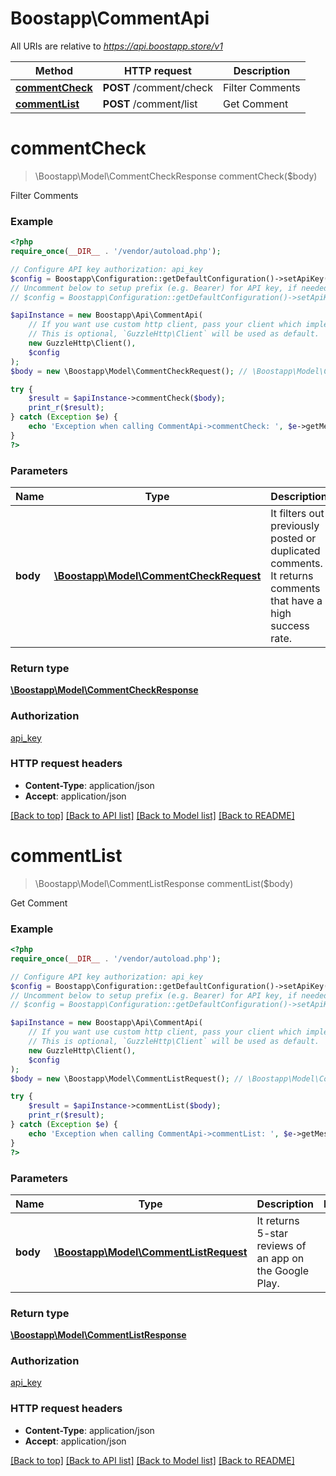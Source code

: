 # Boostapp\CommentApi

All URIs are relative to *https://api.boostapp.store/v1*

Method | HTTP request | Description
------------- | ------------- | -------------
[**commentCheck**](CommentApi.md#commentCheck) | **POST** /comment/check | Filter Comments
[**commentList**](CommentApi.md#commentList) | **POST** /comment/list | Get Comment


# **commentCheck**
> \Boostapp\Model\CommentCheckResponse commentCheck($body)

Filter Comments



### Example
```php
<?php
require_once(__DIR__ . '/vendor/autoload.php');

// Configure API key authorization: api_key
$config = Boostapp\Configuration::getDefaultConfiguration()->setApiKey('api_key', 'YOUR_API_KEY');
// Uncomment below to setup prefix (e.g. Bearer) for API key, if needed
// $config = Boostapp\Configuration::getDefaultConfiguration()->setApiKeyPrefix('api_key', 'Bearer');

$apiInstance = new Boostapp\Api\CommentApi(
    // If you want use custom http client, pass your client which implements `GuzzleHttp\ClientInterface`.
    // This is optional, `GuzzleHttp\Client` will be used as default.
    new GuzzleHttp\Client(),
    $config
);
$body = new \Boostapp\Model\CommentCheckRequest(); // \Boostapp\Model\CommentCheckRequest | It filters out previously posted or duplicated comments. It returns comments that have a high success rate.

try {
    $result = $apiInstance->commentCheck($body);
    print_r($result);
} catch (Exception $e) {
    echo 'Exception when calling CommentApi->commentCheck: ', $e->getMessage(), PHP_EOL;
}
?>
```

### Parameters

Name | Type | Description  | Notes
------------- | ------------- | ------------- | -------------
 **body** | [**\Boostapp\Model\CommentCheckRequest**](../Model/CommentCheckRequest.md)| It filters out previously posted or duplicated comments. It returns comments that have a high success rate. |

### Return type

[**\Boostapp\Model\CommentCheckResponse**](../Model/CommentCheckResponse.md)

### Authorization

[api_key](../../README.md#api_key)

### HTTP request headers

 - **Content-Type**: application/json
 - **Accept**: application/json

[[Back to top]](#) [[Back to API list]](../../README.md#documentation-for-api-endpoints) [[Back to Model list]](../../README.md#documentation-for-models) [[Back to README]](../../README.md)

# **commentList**
> \Boostapp\Model\CommentListResponse commentList($body)

Get Comment



### Example
```php
<?php
require_once(__DIR__ . '/vendor/autoload.php');

// Configure API key authorization: api_key
$config = Boostapp\Configuration::getDefaultConfiguration()->setApiKey('api_key', 'YOUR_API_KEY');
// Uncomment below to setup prefix (e.g. Bearer) for API key, if needed
// $config = Boostapp\Configuration::getDefaultConfiguration()->setApiKeyPrefix('api_key', 'Bearer');

$apiInstance = new Boostapp\Api\CommentApi(
    // If you want use custom http client, pass your client which implements `GuzzleHttp\ClientInterface`.
    // This is optional, `GuzzleHttp\Client` will be used as default.
    new GuzzleHttp\Client(),
    $config
);
$body = new \Boostapp\Model\CommentListRequest(); // \Boostapp\Model\CommentListRequest | It returns 5-star reviews of an app on the Google Play.

try {
    $result = $apiInstance->commentList($body);
    print_r($result);
} catch (Exception $e) {
    echo 'Exception when calling CommentApi->commentList: ', $e->getMessage(), PHP_EOL;
}
?>
```

### Parameters

Name | Type | Description  | Notes
------------- | ------------- | ------------- | -------------
 **body** | [**\Boostapp\Model\CommentListRequest**](../Model/CommentListRequest.md)| It returns 5-star reviews of an app on the Google Play. |

### Return type

[**\Boostapp\Model\CommentListResponse**](../Model/CommentListResponse.md)

### Authorization

[api_key](../../README.md#api_key)

### HTTP request headers

 - **Content-Type**: application/json
 - **Accept**: application/json

[[Back to top]](#) [[Back to API list]](../../README.md#documentation-for-api-endpoints) [[Back to Model list]](../../README.md#documentation-for-models) [[Back to README]](../../README.md)

